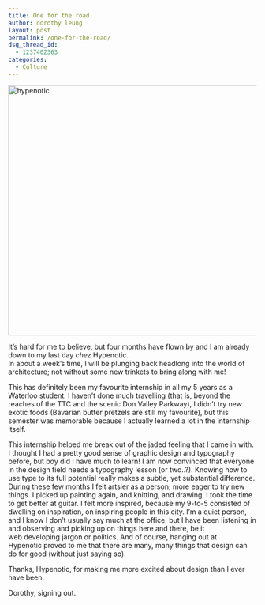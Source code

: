 ```yaml
---
title: One for the road.
author: dorothy leung
layout: post
permalink: /one-for-the-road/
dsq_thread_id:
  - 1237402363
categories:
  - Culture
---
```

<a href="http://hypenotic.com/fun-stuff/10813/one-for-the-road/attachment/hypenotic" rel="attachment wp-att-10814"><img class="alignnone size-medium wp-image-10814" alt="hypenotic" src="http://hypenotic.com/wordpress/wp-content/uploads/2013/04/hypenotic-580x506.png" width="580" height="506" /></a>

It&#8217;s hard for me to believe, but four months have flown by and I am already down to my last day *chez* Hypenotic.  
In about a week&#8217;s time, I will be plunging back headlong into the world of architecture; not without some new trinkets to bring along with me!

This has definitely been my favourite internship in all my 5 years as a Waterloo student. I haven&#8217;t done much travelling (that is, beyond the reaches of the TTC and the scenic Don Valley Parkway), I didn&#8217;t try new exotic foods (Bavarian butter pretzels are still my favourite), but this semester was memorable because I actually learned a lot in the internship itself.

This internship helped me break out of the jaded feeling that I came in with. I thought I had a pretty good sense of graphic design and typography before, but boy did I have much to learn! I am now convinced that everyone in the design field needs a typography lesson (or two..?). Knowing how to use type to its full potential really makes a subtle, yet substantial difference. During these few months I felt artsier as a person, more eager to try new things. I picked up painting again, and knitting, and drawing. I took the time to get better at guitar. I felt more inspired, because my 9-to-5 consisted of dwelling on inspiration, on inspiring people in this city. I&#8217;m a quiet person, and I know I don&#8217;t usually say much at the office, but I have been listening in and observing and picking up on things here and there, be it web developing jargon or politics. And of course, hanging out at Hypenotic proved to me that there are many, many things that design can do for good (without just saying so).

Thanks, Hypenotic, for making me more excited about design than I ever have been.

Dorothy, signing out.